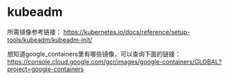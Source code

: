 # kubeadm

所需镜像参考链接：
https://kubernetes.io/docs/reference/setup-tools/kubeadm/kubeadm-init/

想知道google_containers里有哪些镜像，可以查询下面的链接：
https://console.cloud.google.com/gcr/images/google-containers/GLOBAL?project=google-containers
